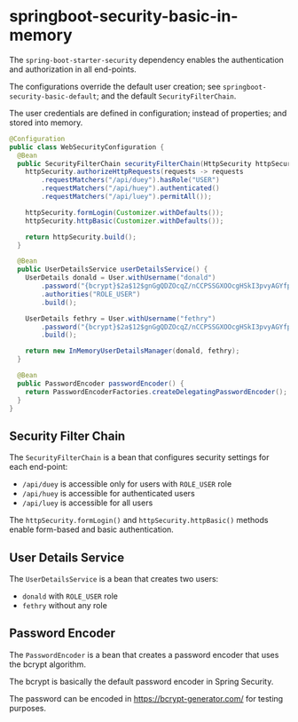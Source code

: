 # springboot-security-basic-in-memory #

The `spring-boot-starter-security` dependency enables the authentication and authorization in all end-points.

The configurations override the default user creation; see `springboot-security-basic-default`; and the default `SecurityFilterChain`.

The user credentials are defined in configuration; instead of properties; and stored into memory.

```java
@Configuration
public class WebSecurityConfiguration {
  @Bean
  public SecurityFilterChain securityFilterChain(HttpSecurity httpSecurity) throws Exception {
    httpSecurity.authorizeHttpRequests(requests -> requests
        .requestMatchers("/api/duey").hasRole("USER")
        .requestMatchers("/api/huey").authenticated()
        .requestMatchers("/api/luey").permitAll());

    httpSecurity.formLogin(Customizer.withDefaults());
    httpSecurity.httpBasic(Customizer.withDefaults());

    return httpSecurity.build();
  }

  @Bean
  public UserDetailsService userDetailsService() {
    UserDetails donald = User.withUsername("donald")
        .password("{bcrypt}$2a$12$gnGgQDZOcqZ/nCCPSSGXOOcgHSkI3pvyAGYfpFqWx5c74RrumWV7e")
        .authorities("ROLE_USER")
        .build();

    UserDetails fethry = User.withUsername("fethry")
        .password("{bcrypt}$2a$12$gnGgQDZOcqZ/nCCPSSGXOOcgHSkI3pvyAGYfpFqWx5c74RrumWV7e")
        .build();

    return new InMemoryUserDetailsManager(donald, fethry);
  }

  @Bean
  public PasswordEncoder passwordEncoder() {
    return PasswordEncoderFactories.createDelegatingPasswordEncoder();
  }
}
```

## Security Filter Chain ##

The `SecurityFilterChain` is a bean that configures security settings for each end-point:
- `/api/duey` is accessible only for users with `ROLE_USER` role
- `/api/huey` is accessible for authenticated users
- `/api/luey` is accessible for all users

The `httpSecurity.formLogin()` and `httpSecurity.httpBasic()` methods enable form-based and basic authentication.

## User Details Service ##

The `UserDetailsService` is a bean that creates two users:
- `donald` with `ROLE_USER` role
- `fethry` without any role

## Password Encoder ##

The `PasswordEncoder` is a bean that creates a password encoder that uses the bcrypt algorithm.

The bcrypt is basically the default password encoder in Spring Security.

The password can be encoded in https://bcrypt-generator.com/ for testing purposes.
